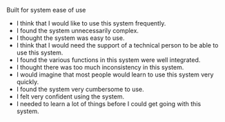 Built for system ease of use

* I think that I would like to use this system frequently.
* I found the system unnecessarily complex.
* I thought the system was easy to use.
* I think that I would need the support of a technical person to be able to use this system.
* I found the various functions in this system were well integrated.
* I thought there was too much inconsistency in this system.
* I would imagine that most people would learn to use this system very quickly.
* I found the system very cumbersome to use.
* I felt very confident using the system.
* I needed to learn a lot of things before I could get going with this system.
